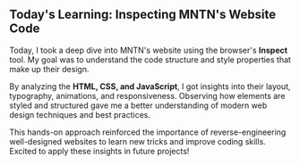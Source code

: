 ## **Today's Learning: Inspecting MNTN's Website Code**

Today, I took a deep dive into MNTN's website using the browser's **Inspect** tool. My goal was to understand the code structure and style properties that make up their design.

By analyzing the **HTML, CSS, and JavaScript**, I got insights into their layout, typography, animations, and responsiveness. Observing how elements are styled and structured gave me a better understanding of modern web design techniques and best practices.

This hands-on approach reinforced the importance of reverse-engineering well-designed websites to learn new tricks and improve coding skills. Excited to apply these insights in future projects!
